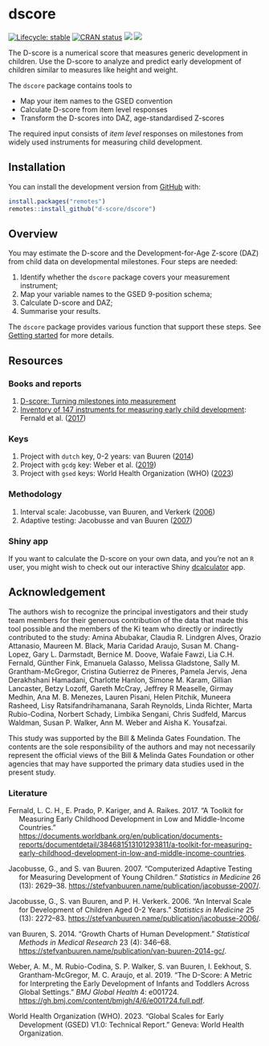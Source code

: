 
<!-- README.md is generated from README.Rmd. Please edit that file -->

# dscore

<!-- badges: start -->

[![Lifecycle:
stable](https://img.shields.io/badge/lifecycle-stable-brightgreen.svg)](https://lifecycle.r-lib.org/articles/stages.html#stable)
[![CRAN
status](https://www.r-pkg.org/badges/version/dscore)](https://CRAN.R-project.org/package=dscore)
[![](http://cranlogs.r-pkg.org/badges/dscore)](https://cran.r-project.org/package=dscore)
[![](https://img.shields.io/badge/github%20version-1.10.0-orange.svg)](https://github.com/d-score/dscore)
<!-- badges: end -->

The D-score is a numerical score that measures generic development in
children. Use the D-score to analyze and predict early development of
children similar to measures like height and weight.

The `dscore` package contains tools to

- Map your item names to the GSED convention
- Calculate D-score from item level responses
- Transform the D-scores into DAZ, age-standardised Z-scores

The required input consists of *item level* responses on milestones from
widely used instruments for measuring child development.

## Installation

You can install the development version from
[GitHub](https://github.com/) with:

``` r
install.packages("remotes")
remotes::install_github("d-score/dscore")
```

## Overview

You may estimate the D-score and the Development-for-Age Z-score (DAZ)
from child data on developmental milestones. Four steps are needed:

1.  Identify whether the `dscore` package covers your measurement
    instrument;
2.  Map your variable names to the GSED 9-position schema;
3.  Calculate D-score and DAZ;
4.  Summarise your results.

The `dscore` package provides various function that support these steps.
See [Getting
started](https://d-score.org/dscore/articles/getting_started.html) for
more details.

## Resources

### Books and reports

1.  [D-score: Turning milestones into
    measurement](https://d-score.org/dbook1/)
2.  [Inventory of 147 instruments for measuring early child
    development](https://documents.worldbank.org/en/publication/documents-reports/documentdetail/384681513101293811/a-toolkit-for-measuring-early-childhood-development-in-low-and-middle-income-countries):
    Fernald et al. ([2017](#ref-fernald2017))

### Keys

1.  Project with `dutch` key, 0-2 years: van Buuren
    ([2014](#ref-vanbuuren2014))
2.  Project with `gcdg` key: Weber et al. ([2019](#ref-weber2019))
3.  Project with `gsed` keys: World Health Organization (WHO)
    ([2023](#ref-gsedteam2023))

### Methodology

1.  Interval scale: Jacobusse, van Buuren, and Verkerk
    ([2006](#ref-jacobusse2006))
2.  Adaptive testing: Jacobusse and van Buuren
    ([2007](#ref-jacobusse2007))

### Shiny app

If you want to calculate the D-score on your own data, and you’re not an
`R` user, you might wish to check out our interactive Shiny
[dcalculator](https://tnochildhealthstatistics.shinyapps.io/dcalculator/)
app.

## Acknowledgement

The authors wish to recognize the principal investigators and their
study team members for their generous contribution of the data that made
this tool possible and the members of the Ki team who directly or
indirectly contributed to the study: Amina Abubakar, Claudia R. Lindgren
Alves, Orazio Attanasio, Maureen M. Black, Maria Caridad Araujo, Susan
M. Chang-Lopez, Gary L. Darmstadt, Bernice M. Doove, Wafaie Fawzi, Lia
C.H. Fernald, Günther Fink, Emanuela Galasso, Melissa Gladstone, Sally
M. Grantham-McGregor, Cristina Gutierrez de Pineres, Pamela Jervis, Jena
Derakhshani Hamadani, Charlotte Hanlon, Simone M. Karam, Gillian
Lancaster, Betzy Lozoff, Gareth McCray, Jeffrey R Measelle, Girmay
Medhin, Ana M. B. Menezes, Lauren Pisani, Helen Pitchik, Muneera
Rasheed, Lisy Ratsifandrihamanana, Sarah Reynolds, Linda Richter, Marta
Rubio-Codina, Norbert Schady, Limbika Sengani, Chris Sudfeld, Marcus
Waldman, Susan P. Walker, Ann M. Weber and Aisha K. Yousafzai.

This study was supported by the Bill & Melinda Gates Foundation. The
contents are the sole responsibility of the authors and may not
necessarily represent the official views of the Bill & Melinda Gates
Foundation or other agencies that may have supported the primary data
studies used in the present study.

### Literature

<div id="refs" class="references csl-bib-body hanging-indent"
entry-spacing="0">

<div id="ref-fernald2017" class="csl-entry">

Fernald, L. C. H., E. Prado, P. Kariger, and A. Raikes. 2017. “A Toolkit
for Measuring Early Childhood Development in Low and Middle-Income
Countries.”
<https://documents.worldbank.org/en/publication/documents-reports/documentdetail/384681513101293811/a-toolkit-for-measuring-early-childhood-development-in-low-and-middle-income-countries>.

</div>

<div id="ref-jacobusse2007" class="csl-entry">

Jacobusse, G., and S. van Buuren. 2007. “Computerized Adaptive Testing
for Measuring Development of Young Children.” *Statistics in Medicine*
26 (13): 2629–38.
<https://stefvanbuuren.name/publication/jacobusse-2007/>.

</div>

<div id="ref-jacobusse2006" class="csl-entry">

Jacobusse, G., S. van Buuren, and P. H. Verkerk. 2006. “An Interval
Scale for Development of Children Aged 0-2 Years.” *Statistics in
Medicine* 25 (13): 2272–83.
<https://stefvanbuuren.name/publication/jacobusse-2006/>.

</div>

<div id="ref-vanbuuren2014" class="csl-entry">

van Buuren, S. 2014. “Growth Charts of Human Development.” *Statistical
Methods in Medical Research* 23 (4): 346–68.
<https://stefvanbuuren.name/publication/van-buuren-2014-gc/>.

</div>

<div id="ref-weber2019" class="csl-entry">

Weber, A. M., M. Rubio-Codina, S. P. Walker, S. van Buuren, I. Eekhout,
S. Grantham-McGregor, M. C. Araujo, et al. 2019. “The D-Score: A Metric
for Interpreting the Early Development of Infants and Toddlers Across
Global Settings.” *BMJ Global Health* 4: e001724.
<https://gh.bmj.com/content/bmjgh/4/6/e001724.full.pdf>.

</div>

<div id="ref-gsedteam2023" class="csl-entry">

World Health Organization (WHO). 2023. “<span class="nocase">Global
Scales for Early Development (GSED) V1.0: Technical Report</span>.”
Geneva: World Health Organization.

</div>

</div>
